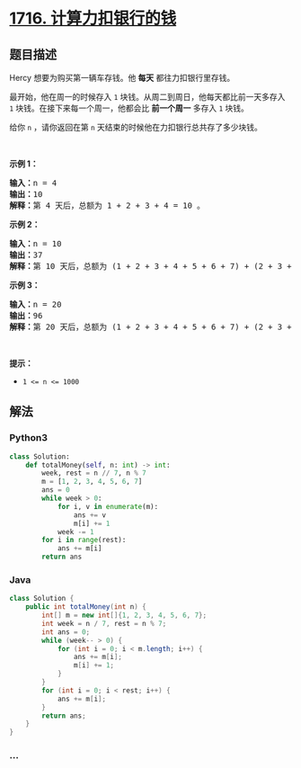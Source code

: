 # [1716. 计算力扣银行的钱](https://leetcode-cn.com/problems/calculate-money-in-leetcode-bank)



## 题目描述

<!-- 这里写题目描述 -->

<p>Hercy 想要为购买第一辆车存钱。他 <strong>每天</strong> 都往力扣银行里存钱。</p>

<p>最开始，他在周一的时候存入 <code>1</code> 块钱。从周二到周日，他每天都比前一天多存入 <code>1</code> 块钱。在接下来每一个周一，他都会比 <strong>前一个周一</strong> 多存入 <code>1</code> 块钱。<span style=""> </span></p>

<p>给你 <code>n</code> ，请你返回在第 <code>n</code> 天结束的时候他在力扣银行总共存了多少块钱。</p>

<p> </p>

<p><strong>示例 1：</strong></p>

<pre><b>输入：</b>n = 4
<b>输出：</b>10
<b>解释：</b>第 4 天后，总额为 1 + 2 + 3 + 4 = 10 。
</pre>

<p><strong>示例 2：</strong></p>

<pre><b>输入：</b>n = 10
<b>输出：</b>37
<b>解释：</b>第 10 天后，总额为 (1 + 2 + 3 + 4 + 5 + 6 + 7) + (2 + 3 + 4) = 37 。注意到第二个星期一，Hercy 存入 2 块钱。
</pre>

<p><strong>示例 3：</strong></p>

<pre><b>输入：</b>n = 20
<b>输出：</b>96
<b>解释：</b>第 20 天后，总额为 (1 + 2 + 3 + 4 + 5 + 6 + 7) + (2 + 3 + 4 + 5 + 6 + 7 + 8) + (3 + 4 + 5 + 6 + 7 + 8) = 96 。
</pre>

<p> </p>

<p><strong>提示：</strong></p>

<ul>
	<li><code>1 &lt;= n &lt;= 1000</code></li>
</ul>


## 解法

<!-- 这里可写通用的实现逻辑 -->

<!-- tabs:start -->

### **Python3**

<!-- 这里可写当前语言的特殊实现逻辑 -->

```python
class Solution:
    def totalMoney(self, n: int) -> int:
        week, rest = n // 7, n % 7
        m = [1, 2, 3, 4, 5, 6, 7]
        ans = 0
        while week > 0:
            for i, v in enumerate(m):
                ans += v
                m[i] += 1
            week -= 1
        for i in range(rest):
            ans += m[i]
        return ans
```

### **Java**

<!-- 这里可写当前语言的特殊实现逻辑 -->

```java
class Solution {
    public int totalMoney(int n) {
        int[] m = new int[]{1, 2, 3, 4, 5, 6, 7};
        int week = n / 7, rest = n % 7;
        int ans = 0;
        while (week-- > 0) {
            for (int i = 0; i < m.length; i++) {
                ans += m[i];
                m[i] += 1;
            }
        }
        for (int i = 0; i < rest; i++) {
            ans += m[i];
        }
        return ans;
    }
}
```

### **...**

```

```

<!-- tabs:end -->
